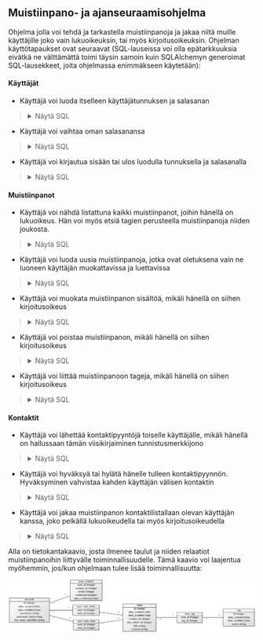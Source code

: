 ## Muistiinpano- ja ajanseuraamisohjelma

Ohjelma jolla voi tehdä ja tarkastella muistiinpanoja ja jakaa niitä muille käyttäjille joko vain lukuoikeuksin, tai myös kirjoitusoikeuksin. Ohjelman käyttötapaukset ovat seuraavat (SQL-lauseissa voi olla epätarkkuuksia eivätkä ne välttämättä toimi täysin samoin kuin SQLAlchemyn generoimat SQL-lausekkeet, joita ohjelmassa enimmäkseen käytetään):

#### Käyttäjät

- Käyttäjä voi luoda itselleen käyttäjätunnuksen ja salasanan
<blockquote>
<details><summary> Näytä SQL </summary>
<p>

```SQL
INSERT INTO account (date_created, date_modified, username, password_hash, five_letter_identifier) VALUES (CURRENT_TIMESTAMP, CURRENT_TIMESTAMP, ?, ?, ?);
```
</p></details>
</blockquote>

- Käyttäjä voi vaihtaa oman salasanansa
<blockquote>
<details><summary> Näytä SQL </summary>
<p>

```SQL
UPDATE account SET date_modified=CURRENT_TIMESTAMP, password_hash=? WHERE account.id = ?
```
</p></details>
</blockquote>

- Käyttäjä voi kirjautua sisään tai ulos luodulla tunnuksella ja salasanalla
<blockquote>
<details><summary> Näytä SQL </summary>
<p>

```SQL
SELECT account.id AS account_id, account.date_created AS account_date_created, account.date_modified AS account_date_modified, account.username AS account_username, account.password_hash AS account_password_hash, account.five_letter_identifier AS account_five_letter_identifier 
FROM account 
WHERE account.username = ?
LIMIT ? OFFSET ?;
```
</p></details>
</blockquote>

#### Muistiinpanot

- Käyttäjä voi nähdä listattuna kaikki muistiinpanot, joihin hänellä on lukuoikeus. Hän voi myös etsiä tagien perusteella muistiinpanoja niiden joukosta.
<blockquote>
<details><summary> Näytä SQL </summary>
<p>

```SQL
SELECT * FROM (note n INNER JOIN user_note_read unr ON n.id = unr.note_id) WHERE user_id = ?;
```
</p></details>
</blockquote>

- Käyttäjä voi luoda uusia muistiinpanoja, jotka ovat oletuksena vain ne luoneen käyttäjän muokattavissa ja luettavissa
<blockquote>
<details><summary> Näytä SQL </summary>
<p>

```SQL
INSERT INTO note (date_created, date_modified, creator_id, last_editor_id, title, content) VALUES (CURRENT_TIMESTAMP, CURRENT_TIMESTAMP, ?, ?, ?, ?)
INSERT INTO user_note_read (user_id, note_id) VALUES (?, ?)
INSERT INTO user_note_write (user_id, note_id) VALUES (?, ?)
```
</p></details>
</blockquote>

- Käyttäjä voi muokata muistiinpanon sisältöä, mikäli hänellä on siihen kirjoitusoikeus
<blockquote>
<details><summary> Näytä SQL </summary>
<p>

```SQL
UPDATE note SET date_modified=CURRENT_TIMESTAMP, content=? WHERE note.id = ?;
INSERT INTO tag (date_created, date_modified, name) VALUES (CURRENT_TIMESTAMP, CURRENT_TIMESTAMP, ?);
INSERT INTO note_tag (note_id, tag_id) VALUES (?, ?);
INSERT INTO user_note_read (user_id, note_id) VALUES (?, ?);
INSERT INTO user_note_write (user_id, note_id) VALUES (?, ?);
```
</p></details>
</blockquote>

- Käyttäjä voi poistaa muistiinpanon, mikäli hänellä on siihen kirjoitusoikeus
<blockquote>
<details><summary> Näytä SQL </summary>
<p>

```SQL
DELETE FROM user_note_read WHERE user_note_read.user_id = ? AND user_note_read.note_id = ?;
DELETE FROM note_tag WHERE note_tag.note_id = ? AND note_tag.tag_id = ?;
DELETE FROM user_note_write WHERE user_note_write.user_id = ? AND user_note_write.note_id = ?;
DELETE FROM note WHERE note.id = ?;
```
</p></details>
</blockquote>

- Käyttäjä voi liittää muistiinpanoon tageja, mikäli hänellä on siihen kirjoitusoikeus
<blockquote>
<details><summary> Näytä SQL </summary>
<p>

```SQL
INSERT INTO tag (date_created, date_modified, name) VALUES (CURRENT_TIMESTAMP, CURRENT_TIMESTAMP, ?);
INSERT INTO note_tag (note_id, tag_id) VALUES (?, ?);
```
</p></details>
</blockquote>

#### Kontaktit

- Käyttäjä voi lähettää kontaktipyyntöjä toiselle käyttäjälle, mikäli hänellä on hallussaan tämän viisikirjaiminen tunnistusmerkkijono
<blockquote>
<details><summary> Näytä SQL </summary>
<p>

```SQL
INSERT INTO user_contact (user_id, contact_id, inviter, confirmed) VALUES (?, ?, ?, ?);
```
</p></details>
</blockquote>

- Käyttäjä voi hyväksyä tai hylätä hänelle tulleen kontaktipyynnön. Hyväksyminen vahvistaa kahden käyttäjän välisen kontaktin
<blockquote>
<details><summary> Näytä SQL </summary>
<p>

```SQL
UPDATE user_contact SET confirmed='1' WHERE user_id=:uid1 AND contact_id=:uid2
DELETE FROM user_contact WHERE user_id = :uid1 AND contact_id = :uid2
```
</p></details>
</blockquote>

- Käyttäjä voi jakaa muistiinpanon kontaktilistallaan olevan käyttäjän kanssa, joko pelkällä lukuoikeudella tai myös kirjoitusoikeudella
<blockquote>
<details><summary> Näytä SQL </summary>
<p>

```SQL
INSERT INTO user_note_read (user_id, note_id) VALUES (?, ?);
INSERT INTO user_note_write (user_id, note_id) VALUES (?, ?);
```
</p></details>
</blockquote>

Alla on tietokantakaavio, josta ilmenee taulut ja niiden relaatiot muistiinpanoihin liittyvälle toiminnallisuudelle. Tämä kaavio voi laajentua myöhemmin, jos/kun ohjelmaan tulee lisää toiminnallisuutta:

![Tietokantakaavio](relations.png)

